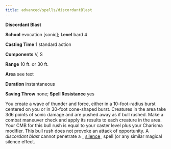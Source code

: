 ```yaml
---
title: advanced/spells/discordantBlast
---
```

 **Discordant Blast**

**School** evocation [sonic]; **Level** bard 4

**Casting Time** 1 standard action

**Components** V, S

**Range** 10 ft. or 30 ft.

**Area** see text

**Duration** instantaneous

**Saving Throw** none; **Spell Resistance** yes

You create a wave of thunder and force, either in a 10-foot-radius burst centered on you or in 30-foot cone-shaped burst. Creatures in the area take 3d6 points of sonic damage and are pushed away as if bull rushed. Make a combat maneuver check and apply its results to each creature in the area. Your CMB for this bull rush is equal to your caster level plus your Charisma modifier. This bull rush does not provoke an attack of opportunity. A _discordant blast_ cannot penetrate a _ [silence](../../spell_dir/silence#_silence)_ spell (or any similar magical silence effect.

